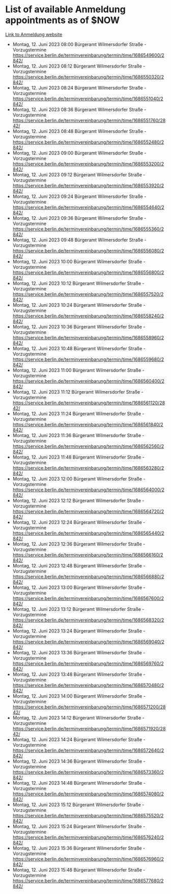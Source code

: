 # List of available Anmeldung appointments as of $NOW
[Link to Anmeldung website](https://service.berlin.de/terminvereinbarung/termin/tag.php?termin=1&anliegen[]=120686&dienstleisterlist=122210,122217,327316,122219,327312,122227,327314,122231,327346,122243,327348,122254,122252,329742,122260,329745,122262,329748,122271,327278,122273,327274,122277,327276,330436,122280,327294,122282,327290,122284,327292,122291,327270,122285,327266,122286,327264,122296,327268,150230,329760,122297,327286,122294,327284,122312,329763,122314,329775,122304,327330,122311,327334,122309,327332,317869,122281,327352,122279,329772,122283,122276,327324,122274,327326,122267,329766,122246,327318,122251,327320,122257,327322,122208,327298,122226,327300&herkunft=http%3A%2F%2Fservice.berlin.de%2Fdienstleistung%2F120686%2F)
- Montag, 12. Juni 2023 08:00 Bürgeramt Wilmersdorfer Straße - Vorzugstermine https://service.berlin.de/terminvereinbarung/termin/time/1686549600/2842/
- Montag, 12. Juni 2023 08:12 Bürgeramt Wilmersdorfer Straße - Vorzugstermine https://service.berlin.de/terminvereinbarung/termin/time/1686550320/2842/
- Montag, 12. Juni 2023 08:24 Bürgeramt Wilmersdorfer Straße - Vorzugstermine https://service.berlin.de/terminvereinbarung/termin/time/1686551040/2842/
- Montag, 12. Juni 2023 08:36 Bürgeramt Wilmersdorfer Straße - Vorzugstermine https://service.berlin.de/terminvereinbarung/termin/time/1686551760/2842/
- Montag, 12. Juni 2023 08:48 Bürgeramt Wilmersdorfer Straße - Vorzugstermine https://service.berlin.de/terminvereinbarung/termin/time/1686552480/2842/
- Montag, 12. Juni 2023 09:00 Bürgeramt Wilmersdorfer Straße - Vorzugstermine https://service.berlin.de/terminvereinbarung/termin/time/1686553200/2842/
- Montag, 12. Juni 2023 09:12 Bürgeramt Wilmersdorfer Straße - Vorzugstermine https://service.berlin.de/terminvereinbarung/termin/time/1686553920/2842/
- Montag, 12. Juni 2023 09:24 Bürgeramt Wilmersdorfer Straße - Vorzugstermine https://service.berlin.de/terminvereinbarung/termin/time/1686554640/2842/
- Montag, 12. Juni 2023 09:36 Bürgeramt Wilmersdorfer Straße - Vorzugstermine https://service.berlin.de/terminvereinbarung/termin/time/1686555360/2842/
- Montag, 12. Juni 2023 09:48 Bürgeramt Wilmersdorfer Straße - Vorzugstermine https://service.berlin.de/terminvereinbarung/termin/time/1686556080/2842/
- Montag, 12. Juni 2023 10:00 Bürgeramt Wilmersdorfer Straße - Vorzugstermine https://service.berlin.de/terminvereinbarung/termin/time/1686556800/2842/
- Montag, 12. Juni 2023 10:12 Bürgeramt Wilmersdorfer Straße - Vorzugstermine https://service.berlin.de/terminvereinbarung/termin/time/1686557520/2842/
- Montag, 12. Juni 2023 10:24 Bürgeramt Wilmersdorfer Straße - Vorzugstermine https://service.berlin.de/terminvereinbarung/termin/time/1686558240/2842/
- Montag, 12. Juni 2023 10:36 Bürgeramt Wilmersdorfer Straße - Vorzugstermine https://service.berlin.de/terminvereinbarung/termin/time/1686558960/2842/
- Montag, 12. Juni 2023 10:48 Bürgeramt Wilmersdorfer Straße - Vorzugstermine https://service.berlin.de/terminvereinbarung/termin/time/1686559680/2842/
- Montag, 12. Juni 2023 11:00 Bürgeramt Wilmersdorfer Straße - Vorzugstermine https://service.berlin.de/terminvereinbarung/termin/time/1686560400/2842/
- Montag, 12. Juni 2023 11:12 Bürgeramt Wilmersdorfer Straße - Vorzugstermine https://service.berlin.de/terminvereinbarung/termin/time/1686561120/2842/
- Montag, 12. Juni 2023 11:24 Bürgeramt Wilmersdorfer Straße - Vorzugstermine https://service.berlin.de/terminvereinbarung/termin/time/1686561840/2842/
- Montag, 12. Juni 2023 11:36 Bürgeramt Wilmersdorfer Straße - Vorzugstermine https://service.berlin.de/terminvereinbarung/termin/time/1686562560/2842/
- Montag, 12. Juni 2023 11:48 Bürgeramt Wilmersdorfer Straße - Vorzugstermine https://service.berlin.de/terminvereinbarung/termin/time/1686563280/2842/
- Montag, 12. Juni 2023 12:00 Bürgeramt Wilmersdorfer Straße - Vorzugstermine https://service.berlin.de/terminvereinbarung/termin/time/1686564000/2842/
- Montag, 12. Juni 2023 12:12 Bürgeramt Wilmersdorfer Straße - Vorzugstermine https://service.berlin.de/terminvereinbarung/termin/time/1686564720/2842/
- Montag, 12. Juni 2023 12:24 Bürgeramt Wilmersdorfer Straße - Vorzugstermine https://service.berlin.de/terminvereinbarung/termin/time/1686565440/2842/
- Montag, 12. Juni 2023 12:36 Bürgeramt Wilmersdorfer Straße - Vorzugstermine https://service.berlin.de/terminvereinbarung/termin/time/1686566160/2842/
- Montag, 12. Juni 2023 12:48 Bürgeramt Wilmersdorfer Straße - Vorzugstermine https://service.berlin.de/terminvereinbarung/termin/time/1686566880/2842/
- Montag, 12. Juni 2023 13:00 Bürgeramt Wilmersdorfer Straße - Vorzugstermine https://service.berlin.de/terminvereinbarung/termin/time/1686567600/2842/
- Montag, 12. Juni 2023 13:12 Bürgeramt Wilmersdorfer Straße - Vorzugstermine https://service.berlin.de/terminvereinbarung/termin/time/1686568320/2842/
- Montag, 12. Juni 2023 13:24 Bürgeramt Wilmersdorfer Straße - Vorzugstermine https://service.berlin.de/terminvereinbarung/termin/time/1686569040/2842/
- Montag, 12. Juni 2023 13:36 Bürgeramt Wilmersdorfer Straße - Vorzugstermine https://service.berlin.de/terminvereinbarung/termin/time/1686569760/2842/
- Montag, 12. Juni 2023 13:48 Bürgeramt Wilmersdorfer Straße - Vorzugstermine https://service.berlin.de/terminvereinbarung/termin/time/1686570480/2842/
- Montag, 12. Juni 2023 14:00 Bürgeramt Wilmersdorfer Straße - Vorzugstermine https://service.berlin.de/terminvereinbarung/termin/time/1686571200/2842/
- Montag, 12. Juni 2023 14:12 Bürgeramt Wilmersdorfer Straße - Vorzugstermine https://service.berlin.de/terminvereinbarung/termin/time/1686571920/2842/
- Montag, 12. Juni 2023 14:24 Bürgeramt Wilmersdorfer Straße - Vorzugstermine https://service.berlin.de/terminvereinbarung/termin/time/1686572640/2842/
- Montag, 12. Juni 2023 14:36 Bürgeramt Wilmersdorfer Straße - Vorzugstermine https://service.berlin.de/terminvereinbarung/termin/time/1686573360/2842/
- Montag, 12. Juni 2023 14:48 Bürgeramt Wilmersdorfer Straße - Vorzugstermine https://service.berlin.de/terminvereinbarung/termin/time/1686574080/2842/
- Montag, 12. Juni 2023 15:12 Bürgeramt Wilmersdorfer Straße - Vorzugstermine https://service.berlin.de/terminvereinbarung/termin/time/1686575520/2842/
- Montag, 12. Juni 2023 15:24 Bürgeramt Wilmersdorfer Straße - Vorzugstermine https://service.berlin.de/terminvereinbarung/termin/time/1686576240/2842/
- Montag, 12. Juni 2023 15:36 Bürgeramt Wilmersdorfer Straße - Vorzugstermine https://service.berlin.de/terminvereinbarung/termin/time/1686576960/2842/
- Montag, 12. Juni 2023 15:48 Bürgeramt Wilmersdorfer Straße - Vorzugstermine https://service.berlin.de/terminvereinbarung/termin/time/1686577680/2842/
